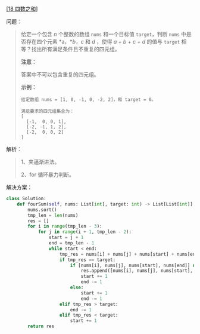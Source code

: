 [[18 四数之和]](https://leetcode-cn.com/problems/4sum/)

问题：

> 给定一个包含 *n* 个整数的数组 `nums` 和一个目标值 `target`，判断 `nums` 中是否存在四个元素 *a，**b，c* 和 *d* ，使得 *a* + *b* + *c* + *d* 的值与 `target` 相等？找出所有满足条件且不重复的四元组。
>
> **注意：**
>
> 答案中不可以包含重复的四元组。
>
> **示例：**
>
> ```
> 给定数组 nums = [1, 0, -1, 0, -2, 2]，和 target = 0。
> 
> 满足要求的四元组集合为：
> [
>   [-1,  0, 0, 1],
>   [-2, -1, 1, 2],
>   [-2,  0, 0, 2]
> ]
> ```



解析：

> 1、夹逼渐进法。
>
> 2、for 循环暴力判断。



解决方案：

```python
class Solution:
    def fourSum(self, nums: List[int], target: int) -> List[List[int]]:
        nums.sort()
        tmp_len = len(nums)
        res = []
        for i in range(tmp_len - 3):
            for j in range(i + 1, tmp_len - 2):
                start = j + 1
                end = tmp_len - 1
                while start < end:
                    tmp_res = nums[i] + nums[j] + nums[start] + nums[end]
                    if tmp_res == target:
                        if [nums[i], nums[j], nums[start], nums[end]] not in res:
                            res.append([nums[i], nums[j], nums[start], nums[end]])
                            start += 1
                            end -= 1
                        else:
                            start += 1
                            end -= 1
                    elif tmp_res > target:
                        end -= 1
                    elif tmp_res < target:
                        start += 1
        return res
```

